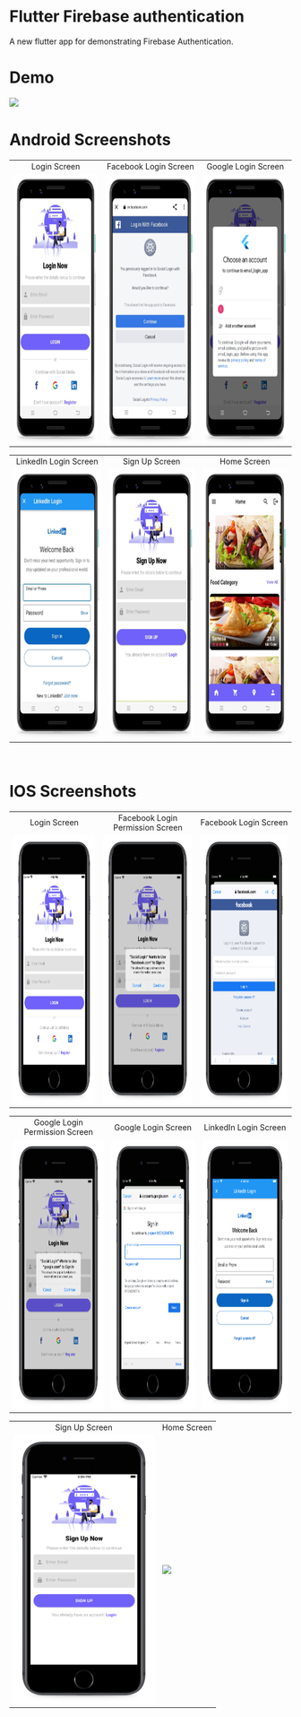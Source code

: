 # Flutter Firebase authentication
A new flutter app for demonstrating Firebase Authentication.

# Demo
<img src="https://github.com/MarvelApps-Flutter/flutter_firebase_realtime_database/blob/master/screenshots/gif/demo.gif" height="480px"></td>

# Android Screenshots

<table>
  <tr>
    <td align="center" valign="center">Login Screen</td>
     <td align="center" valign="center">Facebook Login Screen</td>
     <td align="center" valign="center">Google Login Screen</td>
  </tr>
  <tr>
    <td><img src="https://github.com/MarvelApps-Flutter/flutter_firebase_authentication/blob/master/screenshots/android/android1.png" height="480px"></td>
    <td><img src="https://github.com/MarvelApps-Flutter/flutter_firebase_authentication/blob/master/screenshots/android/android2.png" height="480px"></td>
    <td><img src="https://github.com/MarvelApps-Flutter/flutter_firebase_authentication/blob/master/screenshots/android/android3.png" height="480px"></td>
  </tr>
 </table>

<table>
  <tr>
    <td align="center" valign="center">LinkedIn Login Screen</td>
     <td align="center" valign="center">Sign Up Screen</td>
     <td align="center" valign="center">Home Screen</td>
  </tr>
  <tr>
    <td><img src="https://github.com/MarvelApps-Flutter/flutter_firebase_authentication/blob/master/screenshots/android/android4.png" height="480px"></td>
    <td><img src="https://github.com/MarvelApps-Flutter/flutter_firebase_authentication/blob/master/screenshots/android/android5.png" height="480px"></td>
     <td><img src="https://github.com/MarvelApps-Flutter/flutter_firebase_authentication/blob/master/screenshots/android/android6.png" height="480px"></td>
  </tr>
 </table>

</br>

# IOS Screenshots

<table>
  <tr>
    <td align="center" valign="center">Login Screen</td>
     <td align="center" valign="center">Facebook Login Permission Screen</td>
     <td align="center" valign="center">Facebook Login Screen</td>
  </tr>
  <tr>
    <td><img src="https://github.com/MarvelApps-Flutter/flutter_firebase_authentication/blob/master/screenshots/ios/ios1.png" height="480px"></td>
    <td><img src="https://github.com/MarvelApps-Flutter/flutter_firebase_authentication/blob/master/screenshots/ios/ios2.png" height="480px"></td>
    <td><img src="https://github.com/MarvelApps-Flutter/flutter_firebase_authentication/blob/master/screenshots/ios/ios3.png" height="480px"></td>
  </tr>
 </table>

<table>
  <tr>
    <td align="center" valign="center">Google Login Permission Screen</td>
     <td align="center" valign="center">Google Login Screen</td>
     <td align="center" valign="center">LinkedIn Login Screen</td>
  </tr>
  <tr>
    <td><img src="https://github.com/MarvelApps-Flutter/flutter_firebase_authentication/blob/master/screenshots/ios/ios4.png" height="480px"></td>
    <td><img src="https://github.com/MarvelApps-Flutter/flutter_firebase_authentication/blob/master/screenshots/ios/ios5.png" height="480px"></td>
    <td><img src="https://github.com/MarvelApps-Flutter/flutter_firebase_authentication/blob/master/screenshots/ios/ios6.png" height="480px"></td>
  </tr>
 </table>

 <table>
  <tr>
    <td align="center" valign="center">Sign Up Screen</td>
     <td align="center" valign="center">Home Screen</td>
  </tr>
  <tr>
    <td><img src="https://github.com/MarvelApps-Flutter/flutter_firebase_authentication/blob/master/screenshots/ios/ios7.png" height="480px"></td>
    <td><img src="https://github.com/MarvelApps-Flutter/flutter_firebase_authentication/blob/master/screenshots/ios/ios8.png" height="480px"></td>
  </tr>
 </table>
